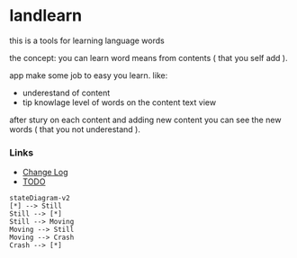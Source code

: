 # landlearn

this is a tools for learning language words

the concept:
you can learn word means from contents ( that you self add ).

app make some job to easy you learn.
like:
- underestand of content
- tip knowlage level of words on the content text view

after stury on each content and adding new content you can see the new words ( that you not underestand ).



### Links
* [Change Log](change_log.md)
* [TODO](todo.md)
<!-- [TODO](todo.md) -->


``` mermaid
stateDiagram-v2
[*] --> Still
Still --> [*]
Still --> Moving
Moving --> Still
Moving --> Crash
Crash --> [*]
```


